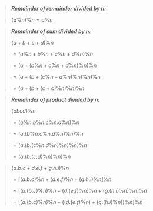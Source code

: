>***Remainder of remainder divided by n:***
>
>$(a\%n)\%n = a\%n$

>***Remainder of sum divided by n:***
>
>$(a+b+c+d)\%n$ 
>
>$= (a\%n+b\%n+c\%n+d\%n)\%n$
>
>$= (a+(b\%n+c\%n+d\%n)\%n)\%n$
>
>$= (a+(b+(c\%n+d\%n)\%n)\%n)\%n$
>
>$= (a+(b+(c+d)\%n)\%n)\%n$

>***Remainder of product divided by n:***
>
>$(abcd)\%n$
>
>$= (a\%n.b\%n.c\%n.d\%n)\%n$
>
>$= (a.(b\%n.c\%n.d\%n)\%n)\%n$
>
>$= (a.(b.(c\%n.d\%n)\%n)\%n)\%n$
>
>$= (a.(b.(c.d)\%n)\%n)\%n$

>
>$(a.b.c + d.e.f + g.h.i)\%n$
>
>$= [(a.b.c)\%n + (d.e.f)\%n + (g.h.i)\%n]\%n$
>
>$= [(a.(b.c)\%n)\%n + (d.(e.f)\%n)\%n + (g.(h.i)\%n)\%n]\%n$
>
>$= [(a.(b.c)\%n)\%n + ((d.(e.f)\%n) + (g.(h.i)\%n))\%n]\%n$
>

